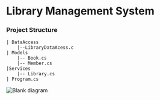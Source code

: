 # Library Management System
### Project Structure
```
| DataAccess
    |--LibraryDataAcess.c
| Models
    |-- Book.cs
    |-- Member.cs
|Services
    |-- Library.cs
| Program.cs 

```
![Blank diagram](https://github.com/shoyeabaslam/csharp-practice/assets/118368907/5e4b7182-6e9d-4f08-be91-4b730f7aeba7)
